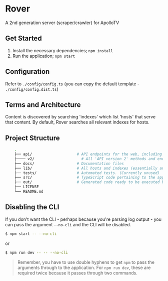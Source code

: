 # Rover
A 2nd generation server (scraper/crawler) for ApolloTV

## Get Started
1. Install the necessary dependencies; `npm install`
2. Run the application; `npm start`

## Configuration
Refer to `./config/config.ts` (you can copy the default template - `./config/config.dist.ts`)

## Terms and Architecture
Content is discovered by searching 'indexes' which list 'hosts' that serve that content. By default, Rover searches all relevant indexes for hosts.

## Project Structure
```bash
    .
    ├── api/                    # API endpoints for the web, including socket APIs.
    ├──── v2/                     # All 'API version 2' methods and endpoints go here.
    ├── docs/                   # Documentation files
    ├── lib/                    # All hosts and indexes (essentially anything pertaining to third parties goes here).
    ├── tests/                  # Automated tests. (Currently unused)
    ├── src/                    # TypeScript code pertaining to the application itself.
    ├── out/                    # Generated code ready to be executed by the JavaScript interpreter.
    ├── LICENSE
    └── README.md
```

## Disabling the CLI
If you don't want the CLI - perhaps because you're parsing log output - you can pass the argument `--no-cli` and the CLI will be disabled.
```bash
$ npm start -- --no-cli
```

or 

```bash
$ npm run dev -- -- --no-cli
```

> Remember, you have to use double hyphens to get `npm` to pass the arguments through to the application.
> For `npm run dev`, these are required twice because it passes through two commands.